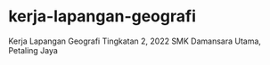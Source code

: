 # kerja-lapangan-geografi
Kerja Lapangan Geografi Tingkatan 2, 2022 SMK Damansara Utama, Petaling Jaya
